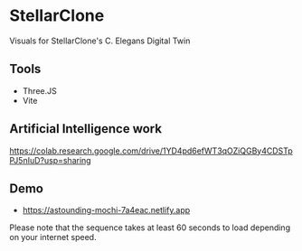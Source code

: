 # StellarClone
Visuals for StellarClone's C. Elegans Digital Twin

## Tools
- Three.JS
- Vite
## Artificial Intelligence work
https://colab.research.google.com/drive/1YD4pd6efWT3qOZiQGBy4CDSTpPJ5nIuD?usp=sharing
## Demo
- https://astounding-mochi-7a4eac.netlify.app

Please note that the sequence takes at least 60 seconds to load depending on your internet speed.
